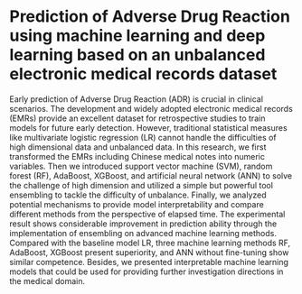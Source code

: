 # Prediction of Adverse Drug Reaction using machine learning and deep learning based on an unbalanced electronic medical records dataset

Early prediction of Adverse Drug Reaction (ADR) is crucial in clinical scenarios. The development and widely adopted electronic medical records (EMRs) provide an excellent dataset for retrospective studies to train models for future early detection. However, traditional statistical measures like multivariate logistic regression (LR) cannot handle the difficulties of high dimensional data and unbalanced data. In this research, we first transformed the EMRs including Chinese medical notes into numeric variables. Then we introduced support vector machine (SVM), random forest (RF), AdaBoost, XGBoost, and artificial neural network (ANN) to solve the challenge of high dimension and utilized a simple but powerful tool ensembling to tackle the difficulty of unbalance. Finally, we analyzed potential mechanisms to provide model interpretability and compare different methods from the perspective of elapsed time. The experimental result shows considerable improvement in prediction ability through the implementation of ensembling on advanced machine learning methods. Compared with the baseline model LR, three machine learning methods RF, AdaBoost, XGBoost present superiority, and ANN without fine-tuning show similar competence. Besides, we presented interpretable machine learning models that could be used for providing further investigation directions in the medical domain.
